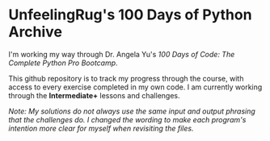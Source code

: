 # UnfeelingRug's 100 Days of Python Archive
I'm working my way through Dr. Angela Yu's *100 Days of Code: The Complete Python Pro Bootcamp*. 

This github repository is to track my progress through the course, with access to every exercise completed in my own code. I am currently working through the **Intermediate+** lessons and challenges.

*Note: My solutions do not always use the same input and output phrasing that the challenges do. I changed the wording to make each program's intention more clear for myself when revisiting the files.*
